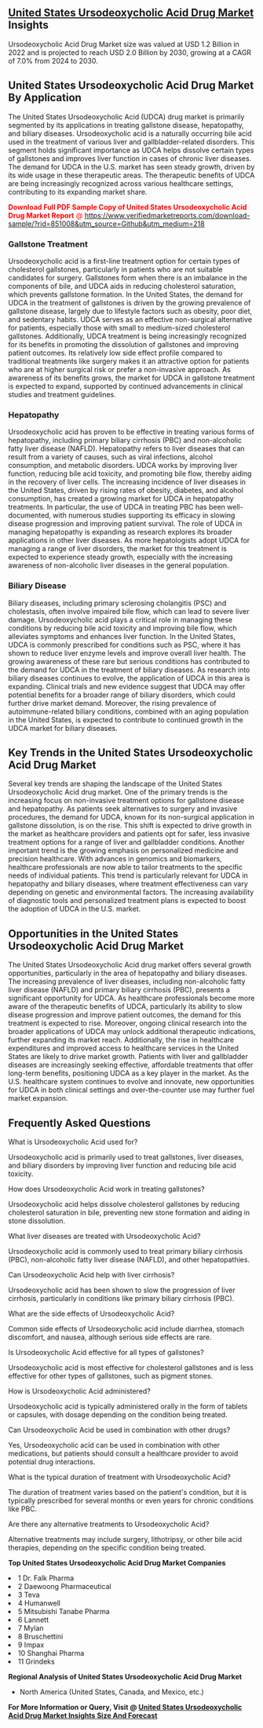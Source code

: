 <h2><a href="https://www.verifiedmarketreports.com/download-sample/?rid=851008&amp;utm_source=Github&amp;utm_medium=218" target="_blank">United States Ursodeoxycholic Acid Drug Market</a> Insights</h2><p>Ursodeoxycholic Acid Drug Market size was valued at USD 1.2 Billion in 2022 and is projected to reach USD 2.0 Billion by 2030, growing at a CAGR of 7.0% from 2024 to 2030.</p><p><h2>United States Ursodeoxycholic Acid Drug Market By Application</h2> <p>The United States Ursodeoxycholic Acid (UDCA) drug market is primarily segmented by its applications in treating gallstone disease, hepatopathy, and biliary diseases. Ursodeoxycholic acid is a naturally occurring bile acid used in the treatment of various liver and gallbladder-related disorders. This segment holds significant importance as UDCA helps dissolve certain types of gallstones and improves liver function in cases of chronic liver diseases. The demand for UDCA in the U.S. market has seen steady growth, driven by its wide usage in these therapeutic areas. The therapeutic benefits of UDCA are being increasingly recognized across various healthcare settings, contributing to its expanding market share. <p><span class=""><span style="color: #ff0000;"><strong>Download Full PDF Sample Copy of United States Ursodeoxycholic Acid Drug Market Report</strong> @ </span><a href="https://www.verifiedmarketreports.com/download-sample/?rid=851008&amp;utm_source=Github&amp;utm_medium=218" target="_blank">https://www.verifiedmarketreports.com/download-sample/?rid=851008&amp;utm_source=Github&amp;utm_medium=218</a></span></p></p> <h3>Gallstone Treatment</h3> <p>Ursodeoxycholic acid is a first-line treatment option for certain types of cholesterol gallstones, particularly in patients who are not suitable candidates for surgery. Gallstones form when there is an imbalance in the components of bile, and UDCA aids in reducing cholesterol saturation, which prevents gallstone formation. In the United States, the demand for UDCA in the treatment of gallstones is driven by the growing prevalence of gallstone disease, largely due to lifestyle factors such as obesity, poor diet, and sedentary habits. UDCA serves as an effective non-surgical alternative for patients, especially those with small to medium-sized cholesterol gallstones. Additionally, UDCA treatment is being increasingly recognized for its benefits in promoting the dissolution of gallstones and improving patient outcomes. Its relatively low side effect profile compared to traditional treatments like surgery makes it an attractive option for patients who are at higher surgical risk or prefer a non-invasive approach. As awareness of its benefits grows, the market for UDCA in gallstone treatment is expected to expand, supported by continued advancements in clinical studies and treatment guidelines. <h3>Hepatopathy</h3> <p>Ursodeoxycholic acid has proven to be effective in treating various forms of hepatopathy, including primary biliary cirrhosis (PBC) and non-alcoholic fatty liver disease (NAFLD). Hepatopathy refers to liver diseases that can result from a variety of causes, such as viral infections, alcohol consumption, and metabolic disorders. UDCA works by improving liver function, reducing bile acid toxicity, and promoting bile flow, thereby aiding in the recovery of liver cells. The increasing incidence of liver diseases in the United States, driven by rising rates of obesity, diabetes, and alcohol consumption, has created a growing market for UDCA in hepatopathy treatments. In particular, the use of UDCA in treating PBC has been well-documented, with numerous studies supporting its efficacy in slowing disease progression and improving patient survival. The role of UDCA in managing hepatopathy is expanding as research explores its broader applications in other liver diseases. As more hepatologists adopt UDCA for managing a range of liver disorders, the market for this treatment is expected to experience steady growth, especially with the increasing awareness of non-alcoholic liver diseases in the general population. <h3>Biliary Disease</h3> <p>Biliary diseases, including primary sclerosing cholangitis (PSC) and cholestasis, often involve impaired bile flow, which can lead to severe liver damage. Ursodeoxycholic acid plays a critical role in managing these conditions by reducing bile acid toxicity and improving bile flow, which alleviates symptoms and enhances liver function. In the United States, UDCA is commonly prescribed for conditions such as PSC, where it has shown to reduce liver enzyme levels and improve overall liver health. The growing awareness of these rare but serious conditions has contributed to the demand for UDCA in the treatment of biliary diseases. As research into biliary diseases continues to evolve, the application of UDCA in this area is expanding. Clinical trials and new evidence suggest that UDCA may offer potential benefits for a broader range of biliary disorders, which could further drive market demand. Moreover, the rising prevalence of autoimmune-related biliary conditions, combined with an aging population in the United States, is expected to contribute to continued growth in the UDCA market for biliary diseases. <h2>Key Trends in the United States Ursodeoxycholic Acid Drug Market</h2> <p>Several key trends are shaping the landscape of the United States Ursodeoxycholic Acid drug market. One of the primary trends is the increasing focus on non-invasive treatment options for gallstone disease and hepatopathy. As patients seek alternatives to surgery and invasive procedures, the demand for UDCA, known for its non-surgical application in gallstone dissolution, is on the rise. This shift is expected to drive growth in the market as healthcare providers and patients opt for safer, less invasive treatment options for a range of liver and gallbladder conditions. Another important trend is the growing emphasis on personalized medicine and precision healthcare. With advances in genomics and biomarkers, healthcare professionals are now able to tailor treatments to the specific needs of individual patients. This trend is particularly relevant for UDCA in hepatopathy and biliary diseases, where treatment effectiveness can vary depending on genetic and environmental factors. The increasing availability of diagnostic tools and personalized treatment plans is expected to boost the adoption of UDCA in the U.S. market. <h2>Opportunities in the United States Ursodeoxycholic Acid Drug Market</h2> <p>The United States Ursodeoxycholic Acid drug market offers several growth opportunities, particularly in the area of hepatopathy and biliary diseases. The increasing prevalence of liver diseases, including non-alcoholic fatty liver disease (NAFLD) and primary biliary cirrhosis (PBC), presents a significant opportunity for UDCA. As healthcare professionals become more aware of the therapeutic benefits of UDCA, particularly its ability to slow disease progression and improve patient outcomes, the demand for this treatment is expected to rise. Moreover, ongoing clinical research into the broader applications of UDCA may unlock additional therapeutic indications, further expanding its market reach. Additionally, the rise in healthcare expenditures and improved access to healthcare services in the United States are likely to drive market growth. Patients with liver and gallbladder diseases are increasingly seeking effective, affordable treatments that offer long-term benefits, positioning UDCA as a key player in the market. As the U.S. healthcare system continues to evolve and innovate, new opportunities for UDCA in both clinical settings and over-the-counter use may further fuel market expansion. <h2>Frequently Asked Questions</h2> <p>What is Ursodeoxycholic Acid used for?</p> <p>Ursodeoxycholic acid is primarily used to treat gallstones, liver diseases, and biliary disorders by improving liver function and reducing bile acid toxicity.</p> <p>How does Ursodeoxycholic Acid work in treating gallstones?</p> <p>Ursodeoxycholic acid helps dissolve cholesterol gallstones by reducing cholesterol saturation in bile, preventing new stone formation and aiding in stone dissolution.</p> <p>What liver diseases are treated with Ursodeoxycholic Acid?</p> <p>Ursodeoxycholic acid is commonly used to treat primary biliary cirrhosis (PBC), non-alcoholic fatty liver disease (NAFLD), and other hepatopathies.</p> <p>Can Ursodeoxycholic Acid help with liver cirrhosis?</p> <p>Ursodeoxycholic acid has been shown to slow the progression of liver cirrhosis, particularly in conditions like primary biliary cirrhosis (PBC).</p> <p>What are the side effects of Ursodeoxycholic Acid?</p> <p>Common side effects of Ursodeoxycholic acid include diarrhea, stomach discomfort, and nausea, although serious side effects are rare.</p> <p>Is Ursodeoxycholic Acid effective for all types of gallstones?</p> <p>Ursodeoxycholic acid is most effective for cholesterol gallstones and is less effective for other types of gallstones, such as pigment stones.</p> <p>How is Ursodeoxycholic Acid administered?</p> <p>Ursodeoxycholic acid is typically administered orally in the form of tablets or capsules, with dosage depending on the condition being treated.</p> <p>Can Ursodeoxycholic Acid be used in combination with other drugs?</p> <p>Yes, Ursodeoxycholic acid can be used in combination with other medications, but patients should consult a healthcare provider to avoid potential drug interactions.</p> <p>What is the typical duration of treatment with Ursodeoxycholic Acid?</p> <p>The duration of treatment varies based on the patient's condition, but it is typically prescribed for several months or even years for chronic conditions like PBC.</p> <p>Are there any alternative treatments to Ursodeoxycholic Acid?</p> <p>Alternative treatments may include surgery, lithotripsy, or other bile acid therapies, depending on the specific condition being treated.</p> </p><p><strong>Top United States Ursodeoxycholic Acid Drug Market Companies</strong></p><div data-test-id=""><p><li>1 Dr. Falk Pharma</li><li> 2 Daewoong Pharmaceutical</li><li> 3 Teva</li><li> 4 Humanwell</li><li> 5 Mitsubishi Tanabe Pharma</li><li> 6 Lannett</li><li> 7 Mylan</li><li> 8 Bruschettini</li><li> 9 Impax</li><li> 10 Shanghai Pharma</li><li> 11 Grindeks</li></p><div><strong>Regional Analysis of&nbsp;United States Ursodeoxycholic Acid Drug Market</strong></div><ul><li dir="ltr"><p dir="ltr">North America&nbsp;(United States, Canada, and Mexico, etc.)</p></li></ul><p><strong>For More Information or Query, Visit @&nbsp;</strong><strong><a href="https://www.verifiedmarketreports.com/product/ursodeoxycholic-acid-drug-market/?utm_source=Github&amp;utm_medium=218" target="_blank">United States Ursodeoxycholic Acid Drug Market Insights Size And Forecast</a></strong></p></div>
